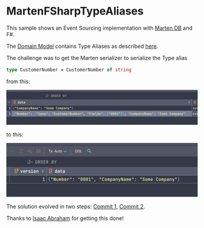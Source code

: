 # MartenFSharpTypeAliases

This sample shows an Event Sourcing implementation with [Marten DB](https://github.com/JasperFx/marten) and F#.

The [Domain Model](https://github.com/AlexZeitler/MartenFSharpTypeAliases/blob/main/src/MartenFSharpTypeAliases/Program.fs#L1) contains Type Aliases as described [here](https://www.softwarepark.cc/blog/2020/8/7/understanding-f-type-aliases).

The challenge was to get the Marten serializer to serialize the Type alias

```fsharp
type CustomerNumber = CustomerNumber of string
```

from this:

![Default Converters](assets/serialization_defaults.png) 

to this:

![Custom Converters](assets/serialization_custom_converter.png)

The solution evolved in two steps: [Commit 1](https://github.com/AlexZeitler/MartenFSharpTypeAliases/pull/1/commits/01f7c18d91430587e45ee61a83999082ce4f4371), [Commit 2](https://github.com/AlexZeitler/MartenFSharpTypeAliases/pull/1/commits/0ecdfdcb7599a7cfe1637d4a15764ea1ebb9e62b).

Thanks to [Isaac Abraham](https://github.com/isaacabraham) for getting this done!